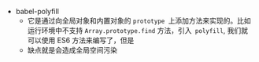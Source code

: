 - babel-polyfill
  - 它是通过向全局对象和内置对象的 `prototype `上添加方法来实现的。比如运行环境中不支持 `Array.prototype.find` 方法，引入` polyfill`, 我们就可以使用 ES6 方法来编写了，但是
  - 缺点就是会造成全局空间污染
